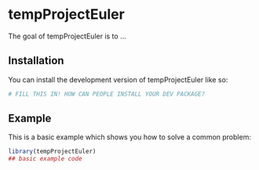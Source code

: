 
# tempProjectEuler

<!-- badges: start -->
<!-- badges: end -->

The goal of tempProjectEuler is to ...

## Installation

You can install the development version of tempProjectEuler like so:

``` r
# FILL THIS IN! HOW CAN PEOPLE INSTALL YOUR DEV PACKAGE?
```

## Example

This is a basic example which shows you how to solve a common problem:

``` r
library(tempProjectEuler)
## basic example code
```

